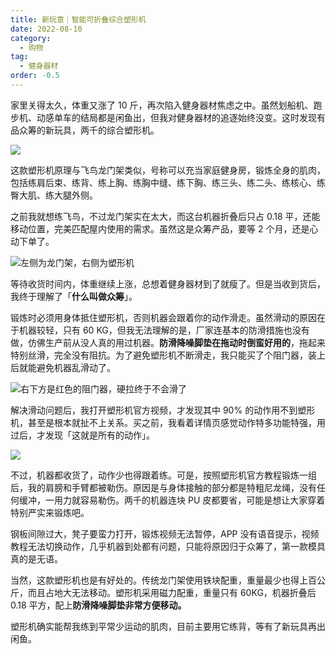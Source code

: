```yaml
---
title: 新玩意｜智能可折叠综合塑形机
date: 2022-08-10
category:
  - 购物
tag:
  - 健身器材
order: -0.5
---
```


家里关得太久，体重又涨了 10 斤，再次陷入健身器材焦虑之中。虽然划船机、跑步机、动感单车的结局都是闲鱼出，但我对健身器材的追逐始终没变。这时发现有品众筹的新玩具，两千的综合塑形机。

![](https://cdn.sspai.com/2022/08/09/article/74429ae5770ce6fe9b338527105a4744?imageView2/2/w/450/q/90/interlace/1/ignore-error/1)

这款塑形机原理与飞鸟龙门架类似，号称可以充当家庭健身房，锻炼全身的肌肉，包括练肩后束、练背、练上胸、练胸中缝、练下胸、练三头、练二头、练核心、练臀大肌、练大腿外侧。

之前我就想练飞鸟，不过龙门架实在太大，而这台机器折叠后只占 0.18 平，还能移动位置，完美匹配屋内使用的需求。虽然这是众筹产品，要等 2 个月，还是心动下单了。

![](https://cdn.sspai.com/2022/08/09/37a78274cca974e793582250954c75dc.png?imageView2/2/w/1120/q/90/interlace/1/ignore-error/1 "左侧为龙门架，右侧为塑形机")

等待收货时间内，体重继续上涨，总想着健身器材到了就瘦了。但是当收到货后，我终于理解了「**什么叫做众筹**」。

锻炼时必须用身体抵住塑形机，否则机器会跟着你的动作滑走。虽然滑动的原因在于机器较轻，只有 60 KG，但我无法理解的是，厂家连基本的防滑措施也没有做，仿佛生产前从没人真的用过机器。**防滑降噪脚垫在拖动时倒蛮好用的**，拖起来特别丝滑，完全没有阻抗。为了避免塑形机不断滑走，我只能买了个阻门器，装上后就能避免机器乱滑动了。

![](https://cdn.sspai.com/2022/08/09/article/6d2731baacf4174c4b7465b11ba715fd?imageView2/2/w/1120/q/90/interlace/1/ignore-error/1 "右下方是红色的阻门器，硬拉终于不会滑了")

解决滑动问题后，我打开塑形机官方视频，才发现其中 90% 的动作用不到塑形机，甚至是根本就扯不上关系。买之前，我看着详情页感觉动作特多功能特强，用过后，才发现「这就是所有的动作」。

![](https://cdn.sspai.com/2022/08/09/article/db951607296d83ce9a0ff181d724de14?imageView2/2/w/1120/q/90/interlace/1/ignore-error/1)

不过，机器都收货了，动作少也得跟着练。可是，按照塑形机官方教程锻炼一组后，我的肩膀和手臂都被勒伤。原因是与身体接触的部分都是特粗尼龙绳，没有任何缓冲，一用力就容易勒伤。两千的机器连块 PU 皮都要省，可能是想让大家穿着特别严实来锻炼吧。

钢板间隙过大，凳子要蛮力打开，锻炼视频无法暂停，APP 没有语音提示，视频教程无法切换动作，几乎机器到处都有问题，只能将原因归于众筹了，第一款模具真的是无语。

当然，这款塑形机也是有好处的。传统龙门架使用铁块配重，重量最少也得上百公斤，而且占地大无法移动。塑形机采用磁力配重，重量只有 60KG，机器折叠后 0.18 平方，配上**防滑降噪脚垫非常方便移动。**

塑形机确实能帮我练到平常少运动的肌肉，目前主要用它练背，等有了新玩具再出闲鱼。
